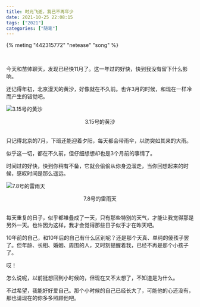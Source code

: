 ```yaml
---
title: 时光飞逝，我已不再年少
date: 2021-10-25 22:08:15
tags: ["2021"]
categories: ["随笔"]
---
```


{% meting "442315772" "netease" "song" %}

</br>

今天和苗帅聊天，发现已经快11月了。这一年过的好快，快到我没有留下什么影响。

还记得年初，北京漫天的黄沙，好像就在不久前。也许3月的时候，和现在一样冷而产生的错觉吧。

<!--more-->

![3.15号的黄沙](1.jpg)

<center>3.15号的黄沙</center>

</br>

只记得北京的7月，下班还能迎着夕阳，每天都会带雨伞，以防突如其来的大雨。

似乎这一切，都在不久前，但仔细想想却也是3个月前的事情了。

时间过的好快，快到你稍有不备，它就会偷偷从你身边溜走，当你回想起来的时候，感叹时间是那么遥远。

![7.8号的雷雨天](2.jpg)
<center>7.8号的雷雨天</center></br>

每天重复的日子，似乎都堆叠成了一天，只有那些特别的天气，才能让我觉得那是另外一天。也许因为这样，我才会觉得那些日子似乎才在昨天吧。

10年前的自己，和10年后的自己有什么区别呢？还是那个天真、单纯的傻孩子罢了。但年龄、长相、婚姻、周围的人，又时刻提醒着我，已经不再是那个小孩子了。

哎！

怎么说呢，以前挺想回到小时候的，但现在又不太想了，不知道是为什么。

不过希望，我能好好爱自己。那个小时候的自己已经长大了，可能他的心还没有，那也请现在的你多多照顾他吧。